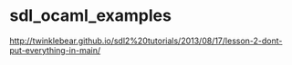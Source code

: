 sdl_ocaml_examples
==================

http://twinklebear.github.io/sdl2%20tutorials/2013/08/17/lesson-2-dont-put-everything-in-main/
